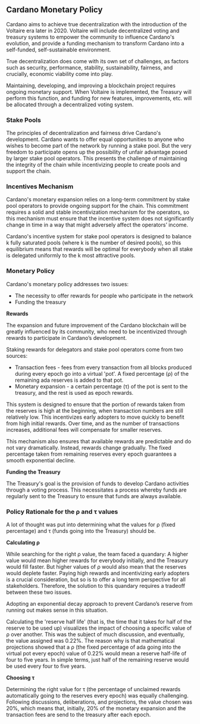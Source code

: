 ## Cardano Monetary Policy

Cardano aims to achieve true decentralization with the introduction of the Voltaire era later in 2020. Voltaire will include decentralized voting and treasury systems to empower the community to influence Cardano's evolution, and provide a funding mechanism to transform Cardano into a self-funded, self-sustainable environment.

True decentralization does come with its own set of challenges, as factors such as security, performance, stability, sustainability, fairness, and crucially, economic viability come into play.

Maintaining, developing, and improving a blockchain project requires ongoing monetary support. When Voltaire is implemented, the Treasury will perform this function, and funding for new features, improvements, etc. will be allocated through a decentralized voting system.

### Stake Pools

The principles of decentralization and fairness drive Cardano's development. Cardano wants to offer equal opportunities to anyone who wishes to become part of the network by running a stake pool. But the very freedom to participate opens up the possibility of unfair advantage posed by larger stake pool operators. This presents the challenge of maintaining the integrity of the chain while incentivizing people to create pools and support the chain.

### Incentives Mechanism

Cardano's monetary expansion relies on a long-term commitment by stake pool operators to provide ongoing support for the chain. This commitment requires a solid and stable incentivization mechanism for the operators, so this mechanism must ensure that the incentive system does not significantly change in time in a way that might adversely affect the operators’ income.

Cardano's incentive system for stake pool operators is designed to balance k fully saturated pools (where k is the number of desired pools), so this equilibrium means that rewards will be optimal for everybody when all stake is delegated uniformly to the k most attractive pools.

### Monetary Policy

Cardano's monetary policy addresses two issues: 

-   The necessity to offer rewards for people who participate in the network
-   Funding the treasury

**Rewards**

The expansion and future improvement of the Cardano blockchain will be greatly influenced by its community, who need to be incentivized through rewards to participate in Cardano’s development.

Staking rewards for delegators and stake pool operators come from two sources:

-   Transaction fees - fees from every transaction from all blocks produced during every epoch go into a virtual 'pot'. A fixed percentage (ρ) of the remaining ada reserves is added to that pot.
-   Monetary expansion - a certain percentage (τ) of the pot is sent to the treasury, and the rest is used as epoch rewards.

This system is designed to ensure that the portion of rewards taken from the reserves is high at the beginning, when transaction numbers are still relatively low. This incentivizes early adopters to move quickly to benefit from high initial rewards. Over time, and as the number of transactions increases, additional fees will compensate for smaller reserves.

This mechanism also ensures that available rewards are predictable and do not vary dramatically. Instead, rewards change gradually. The fixed percentage taken from remaining reserves every epoch guarantees a smooth exponential decline.

**Funding the Treasury**

The Treasury's goal is the provision of funds to develop Cardano activities through a voting process. This necessitates a process whereby funds are regularly sent to the Treasury to ensure that funds are always available.

### Policy Rationale for the ρ and τ values

A lot of thought was put into determining what the values for ρ (fixed percentage) and τ (funds going into the Treasury) should be. 

**Calculating ρ**

While searching for the right ρ value, the team faced a quandary: A higher value would mean higher rewards for everybody initially, and the Treasury would fill faster. But higher values of ρ would also mean that the reserves would deplete faster. Paying high rewards and incentivizing early adopters is a crucial consideration, but so is to offer a long term perspective for all stakeholders. Therefore, the solution to this quandary requires a tradeoff between these two issues.

Adopting an exponential decay approach to prevent Cardano’s reserve from running out makes sense in this situation.

Calculating the 'reserve half life' (that is, the time that it takes for half of the reserve to be used up) visualizes the impact of choosing a specific value of ρ over another. This was the subject of much discussion, and eventually, the value assigned was 0.22%. The reason why is that mathematical projections showed that a ρ (the fixed percentage of ada going into the virtual pot every epoch) value of 0.22% would mean a reserve half-life of four to five years. In simple terms, just half of the remaining reserve would be used every four to five years.

**Choosing τ**

Determining the right value for τ (the percentage of unclaimed rewards automatically going to the reserves every epoch) was equally challenging. Following discussions, deliberations, and projections, the value chosen was 20%, which means that, initially, 20% of the monetary expansion and the transaction fees are send to the treasury after each epoch.
